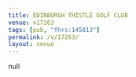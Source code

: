 ```yaml
---
title: EDINBURGH THISTLE GOLF CLUB
venue: v17263
tags: [pub, "fhrs:145813"]
permalink: /v/17263/
layout: venue
---
```

null